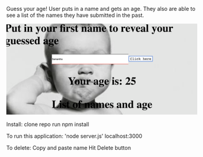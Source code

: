 Guess your age!
User puts in a name and gets an age. They also are able to see a list of the names they have submitted in the past.


![](public/show.png)

Install: clone repo
run npm install


To run this application: 'node server.js'
localhost:3000

To delete:
Copy and paste name 
Hit Delete button








